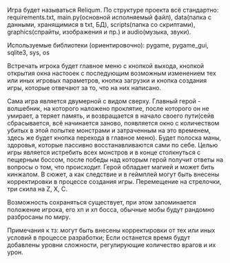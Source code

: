 Игра будет называться Reliqum. По структуре проекта всё стандартно: requirements.txt,  main.py(основной исполняемый файл), data(папка с данными, хранящимися в txt, БД), scripts(папка со скриптами), graphics(спрайты, изображения и пр.) и audio(музыка, звуки).

Используемые библиотеки (oриентировочно): pygame, pygame_gui, sqlite3, sys, os

 Встречать игрока будет главное меню с кнопкой выхода, кнопкой открытия окна настооек с последующим возможным изменением тех или иных игровых параметров, кнопка загрузки и кнопка создания игры, которые отвечают за то, что на них написано.

Сама игра является двумерной с видом сверху. Главный герой - волшебник, на которого наложено проклятие, после которого он не умирает, а теряет память, и возвращается в начало своего пути(сейв сбрасывается, всё начинается заново, появляется окно с количеством убитых в этой попытке монстрами и затраченным на это временем, здесь же будет кнопка перехода в главное меню). Будет полоска маны, здоровья, которые пассивно восстанавливаются сами по себе. Целью игры является истребить всех монстров и в конце столкнуться с пещерным боссом, после победы над которым герой получит ответы на вопросы о том, что происходит. Герой обладает магией и может бить кинжалом. В сюжет, а как следствие и в геймплей могут быть внесены корректировки в процессе создания игры. Перемещение на стрелочки, три скила на Z, X, C.

Возможность сохраняться существует, при этом запоминается положение игрока, его хп и хп босса, обычные мобы будут рандомно разбросаны по миру.

Примечания к тз: могут быть внесены корректировки от  тех или иных условий в процессе разработки;
Если останется время будут добавлены уровни сложности, регулирующие количество врагов и их урон.
